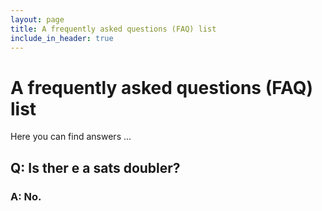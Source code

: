 ```yaml
---
layout: page
title: A frequently asked questions (FAQ) list
include_in_header: true
---
```


# A frequently asked questions (FAQ) list
Here you can find answers ... 
<br>

## Q: Is ther e a sats doubler? 

### A: No.

<br>

